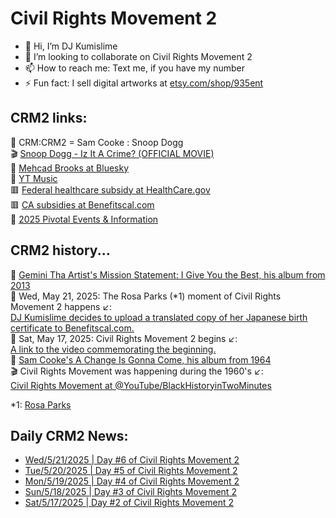 # Civil Rights Movement 2
- 👋 Hi, I’m DJ Kumislime
- 💞️ I’m looking to collaborate on Civil Rights Movement 2
- 📫 How to reach me: Text me, if you have my number
- ⚡ Fun fact: I sell digital artworks at [etsy.com/shop/935ent](https://etsy.com/shop/935ent)

## CRM2 links:
🎵 CRM:CRM2 = Sam Cooke : Snoop Dogg<br/>
🎬 [Snoop Dogg - Iz It A Crime? (OFFICIAL MOVIE)](https://youtu.be/YJTqBL7MSX0?feature=shared)<br/>
🗽 [Mehcad Brooks at Bluesky](https://bsky.app/profile/mehcad.bsky.social)<br/>
🎵 [YT Music](https://music.youtube.com/)<br/>
🟥 [Federal healthcare subsidy at HealthCare.gov](https://www.healthcare.gov)<br/>
🟥 [CA subsidies at Benefitscal.com](https://benefitscal.com)<br/>
🗽 [2025 Pivotal Events & Information](https://github.com/djkumislime/2025/blob/main/README.md)

## CRM2 history...
🎵 [Gemini Tha Artist's Mission Statement: I Give You the Best, his album from 2013](https://www.youtube.com/watch?v=G4lCbCSBXcI&list=OLAK5uy_n8aJV-tNSQh2R5gTSfGa9VZjM581piOMs)<br/>
🗽 Wed, May 21, 2025: The Rosa Parks (*1) moment of Civil Rights Movement 2 happens ↙️:<br/>
[DJ Kumislime decides to upload a translated copy of her Japanese birth certificate to Benefitscal.com.](https://benefitscal.com)<br/>
🗽 Sat, May 17, 2025: Civil Rights Movement 2 begins ↙️:<br/>
[A link to the video commemorating the beginning.](https://github.com/djkumislime/2025/blob/main/VID_20250521_074723882.mp4)<br/>
🎵 [Sam Cooke's A Change Is Gonna Come, his album from 1964](https://www.youtube.com/watch?v=wEBlaMOmKV4&list=OLAK5uy_ng3hYyMmandP9LyLp9mRwajp33i90T7Bg)<br/>
🎬 Civil Rights Movement was happening during the 1960's ↙️:<br/>
[Civil Rights Movement at @YouTube/BlackHistoryinTwoMinutes](https://youtu.be/9ppTiyxFSs0?si=9JVIwt_BKtFEZoEJ)

*1: [Rosa Parks](https://en.wikipedia.org/wiki/Rosa_Parks)

## Daily CRM2 News:
- [Wed/5/21/2025 | Day #6 of Civil Rights Movement 2](https://github.com/djkumislime/djkumislime/blob/main/20250521-day006-civil-rights-movement2.txt)
- [Tue/5/20/2025 | Day #5 of Civil Rights Movement 2](https://github.com/djkumislime/djkumislime/blob/main/20250520-day005-civil-rights-movement2.txt)
- [Mon/5/19/2025 | Day #4 of Civil Rights Movement 2](https://github.com/djkumislime/djkumislime/blob/main/20250519-day004-civil-rights-movements2.docx)
- [Sun/5/18/2025 | Day #3 of Civil Rights Movement 2](https://github.com/djkumislime/djkumislime/blob/main/20250518-day003-civil-rights-movements2.txt)
- [Sat/5/17/2025 | Day #2 of Civil Rights Movement 2](https://github.com/djkumislime/djkumislime/blob/main/20250517-day002-civil-rights-movement2.docx)
